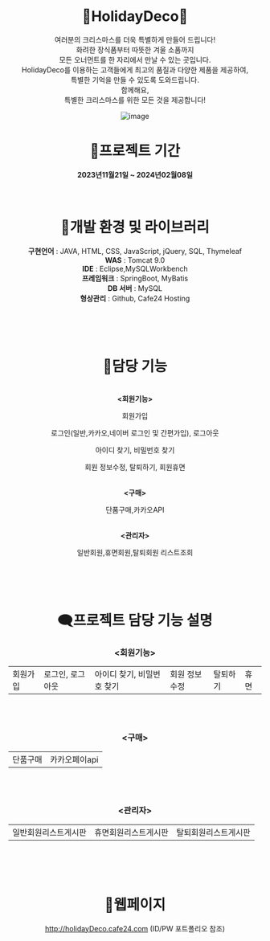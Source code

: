 <div align="center">

# 🎄HolidayDeco🎄
여러분의 크리스마스를 더욱 특별하게 만들어 드립니다!
<br>
화려한 장식품부터 따뜻한 겨울 소품까지 
<br>
모든 오너먼트를 한 자리에서 만날 수 있는 곳입니다. 
<br>
HolidayDeco를 이용하는 고객들에게 
최고의 품질과 다양한 제품을 제공하여, 
<br>
특별한 기억을 만들 수 있도록 도와드립니다. 
<br>
함께해요,
<br>특별한 크리스마스를 위한 모든 것을 
제공합니다!

![image](https://github.com/bbooom2/HolidayDeco/assets/118744207/de460bf3-74c2-4512-949e-2afe448b35e9)
<br>
# 📅프로젝트 기간 
<strong>
  2023년11월21일 ~ 2024년02월08일
</strong>

<br>
<br>
<br>


# 📂개발 환경 및 라이브러리 
<strong>구현언어</strong> : JAVA, HTML, CSS, JavaScript, jQuery, SQL, Thymeleaf
<br>
<strong>WAS</strong> : Tomcat 9.0
<br>
<strong>IDE</strong> : Eclipse,MySQLWorkbench
<br>
<strong>프레임워크</strong> : SpringBoot, MyBatis
<br>
<strong>DB 서버</strong> : MySQL
<br>
<strong>형상관리</strong> : Github, Cafe24 Hosting


<br>
<br>
<br>

# 🎀담당 기능 
<br>
<strong><회원기능></strong>

회원가입

로그인(일반,카카오,네이버 로그인 및 간편가입), 로그아웃

아이디 찾기, 비밀번호 찾기

회원 정보수정, 탈퇴하기, 회원휴면

<br>
<strong><구매></strong>

단품구매,카카오API

<br>
<strong><관리자></strong>

일반회원,휴면회원,탈퇴회원 리스트조회


<br>
<br>
<br>


# 🗨️프로젝트 담당 기능 설명  
### <회원기능> 
<table>
  <tr>
    <td>회원가입</td>
    <td>로그인, 로그아웃</td>
    <td>아이디 찾기, 비밀번호 찾기</td>
    <td>회원 정보수정</td>
    <td>탈퇴하기</td>
    <td>휴면</td>
  </tr>
</table>
<br>
<br>

### <구매> 
<table>
  <tr>
    <td>단품구매</td>
    <td>카카오페이api</td>

  </tr>
</table>
<br>
<br>

### <관리자> 
  
<table>
  <tr>
    <td>일반회원리스트게시판</td>
    <td>휴면회원리스트게시판</td>
    <td>탈퇴회원리스트게시판</td>
  </tr>
</table>

<br>
<br>
<br>

# 🔗웹페이지 
http://holidayDeco.cafe24.com (ID/PW 포트폴리오 참조) 

</div>







  
